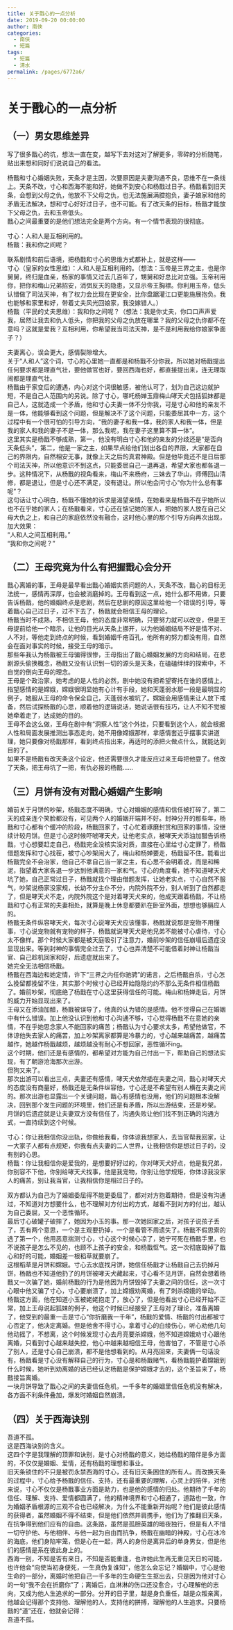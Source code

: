 ```yaml
---
title: 关于戬心的一点分析
date: 2019-09-20 00:00:00
author: 南侠
categories: 
  - 南侠
  - 短篇
tags: 
  - 短篇
  - 清水
permalink: /pages/6772a6/
---
```


# 关于戬心的一点分析

## （一）男女思维差异

写了很多戬心的坑，想法一直在变，越写下去对这对了解更多，零碎的分析随笔，贴出来想和同好们说说自己的看法。

杨戬和寸心婚姻失败，天条才是主因，次要原因是夫妻沟通不良，思维不在一条线上。天条不改，寸心和西海不能和好，她做不到安心和杨戬过日子。杨戬看到旧天条，会想到父母之仇，他放不下父母之仇，也无法施展满腔抱负，妻子娘家和他的矛盾无法解决，想和寸心好好过日子，也不可能。有了改天条的目标，杨戬才能放下父母之仇，去和玉帝低头。  
戬心之间最重要的是他们想法完全是两个方向。有一个情节表现的很彻底。

寸心：人和人是互相利用的。  
杨戬：我和你之间呢？

联系剧情和前后语境，把杨戬和寸心的思维方式都补上，就是这样——  
寸心（皇家的女性思维）：人和人是互相利用的。（想法：玉帝是三界之主，也是你舅舅，终归是血亲，杨家的事情又过去几百年了，甥舅和好总比对立强。玉帝利用你，把你和梅山兄弟招安，消弭反天的隐患，又显示帝王胸襟。你利用玉帝，低头认错做了司法天神，有了权力会比现在更安全，比你盘踞灌江口更能施展抱负。我也能够和家里和好，带着丈夫风光回娘家，我没嫁错人。）  
杨戬（平民的丈夫思维）：我和你之间呢？（想法：我是你丈夫，你口口声声爱我，居然让我去和仇人低头，你把我的父母之仇放在哪里？我的父母之仇你都不在意吗？这就是爱我？互相利用，你希望我当司法天神，是不是利用我给你娘家争面子？）

夫妻离心，误会更大，感情裂隙增大。  
关于“人和人”这个词，寸心的心里她一直都是和杨戬不分你我，所以她对杨戬提出任何要求都是理直气壮，要他做官也好，要回西海也好，都直接提出来，连无理取闹都是理直气壮。  
杨戬由于家变后的遭遇，内心对这个词很敏感，被他认可了，划为自己这边就护短，不是自己人范围内的另说。除了寸心，哪吒杨婵玉鼎梅山哮天犬包括狐妹都是自己人，这就造成一个矛盾，他和寸心夫妻一体不分你我，可是寸心和他的亲友不是一体，他能够看到这个问题，但是解决不了这个问题，只能委屈其中一方，这个过程中有一个很可怕的引导方向，“我的妻子和我一体，我的家人和我一体，但是我的家人和我的妻子不是一体，那么我呢，我在妻子这里算不算一体”。  
这里其实是杨戬不够成熟，第一，他没有明白寸心和他的亲友的分歧还是“是否向天条低头”，第二，他是一家之主，如果早点给他们划出各自的界限，大家都在自己的界限内，自然相安无事，就像上天之后的真君神殿。但是他毕竟还不是日后那个司法天神，所以他意识不到这点，只能委屈自己一退再退，希望大家也都各退一步。这种情况下，从杨戬的视角看来，梅山不来杨府，三妹去了华山，师傅回山清修，都是退让，但是寸心还不满足，没有退让。所以他会问寸心“你为什么总有事呢”？  
这句话让寸心明白，杨戬不懂她的诉求是渴望亲情，在她看来是杨戬不在乎她所以也不在乎她的家人；在杨戬看来，寸心还在惦记她的家人，把她的家人放在自己父母大仇之上，和自己的家庭依然没有融合，这时他心里的那个引导方向再次出现，加大效果：  
“人和人之间互相利用。”  
   “我和你之间呢？”

## （二）王母究竟为什么有把握戬心会分开

戬心离婚的事，王母是最早看出戬心婚姻实质问题的人，天条不改，戬心的目标无法统一，感情再深厚，也会被消磨掉的。王母看到这一点，她什么都不用做，只要告诉杨戬，他的婚姻终点是悲剧，然后在悲剧的原因这里给他一个错误的引导，等着戬心自己过日子，过不下去了，杨戬就会相信王母的理论。  
杨戬当时不成熟，不相信王母，他的态度非常明确，只要努力就可以改变，但是王母提前给他一个暗示，让他的目光从天条上挪开，以为他婚姻结局不好是情不对、人不对，等他走到终点的时候，看到婚姻千疮百孔，他所有的努力都没有用，自然会在面对事实的时候，接受王母的暗示。  
那些年我认为杨戬被王母骗得很惨，王母指出了戬心婚姻发展的方向和结局，在悲剧源头偷换概念，杨戬又没有认识到一切的源头是天条，在磕磕绊绊的探索中，不自觉的倒向王母的理念。  
王母是个政治家，她考虑的是人性的必然，剧中她没有把希望寄托在谁的感情上，指望感情的是嫦娥，嫦娥很明显她有心计有手段，她和天蓬弱水那一段是最明显的例子，她服从王母的命令保全自己，天蓬弱水被坑了。嫦娥会用感情来让人放下戒备，然后试探杨戬的心思，顺着他的逻辑说话，她说话很有技巧，让人不知不觉被她牵着走了，达成她的目的。  
王母不会这么做，王母在剧中有“洞察人性”这个外挂，只要看到这个人，就会根据人性和局面发展推测出事态走向，她不用像嫦娥那样，拿感情套近乎摆事实讲道理，她只要像对杨戬那样，看到终点指出来，再适时的添把火做点什么，就能达到目的了。  
如果不是杨戬有改天条这个设定，他还需要很久才能反应过来王母把他耍了。他改了天条，把王母坑了一把，有仇必报的杨戬……

## （三）月饼有没有对戬心婚姻产生影响

婚前关于月饼的吵架，杨戬态度不明确，寸心对婚姻的感情和信任被打碎了，第二天的成亲连个笑脸都没有，可见两个人的婚姻开端并不好。封神分开的那些年，杨戬和寸心都有个缓冲的阶段，杨戬回家了，寸心忙着琢磨封赏和回家的事情，没继续计较月饼。但是寸心这时候吓唬哮天犬，让他老实点，被哮天犬添油加醋告诉杨戬，寸心想要赶走自己，杨戬完全没核实没对质，直接在心里给寸心定罪了，杨戬借题发挥和寸心找茬，被寸心吵架闹大了，梅山和杨婵要走，杨戬留不住。能看出杨戬完全不会治家，他自己不拿自己当一家之主，有心思不会明着说，而是和稀泥，指望着大家各退一步达到他满意的一家和气。寸心的角度看，她不知道哮天犬坑了她，自己正常过日子，杨戬就找个理由借题发挥，让她老实点，寸心自然不服气，吵架说杨家没家规，长幼不分主仆不分，内院外院不分，别人听到了自然都走了，但是哮天犬不走，内院外院这个是对着哮天犬来的，他成天跟着杨戬，不让杨戬和寸心有正常的夫妻相处，就算是晚上休息都要趴在卧室外面，想想也够膈应人的。  
杨戬无条件纵容哮天犬，每次寸心说哮天犬应该懂事，杨戬就说那是宠物不用懂事，寸心说宠物就有宠物的样子，杨戬就说哮天犬是他兄弟不能被寸心虐待，寸心太不像样。那个时候大家都是被天庭吸引了注意力，婚前吵架的信任崩塌后遗症没显现出来。等到封神的事情完全过去了，寸心也弄清楚不可能借着封神让杨戬当官、自己趁机回家和好，后遗症就出来了。  
她完全无法相信杨戬。  
杨戬在西海边和她定情，许下“三界之内任你驰骋”的诺言，之后杨戬自杀，寸心怎么挽留都挽留不住，其实那个时候寸心已经开始隐隐约约不那么无条件相信杨戬了。婚前吵架，彻底绝了杨戬在寸心这里获得信任的可能。梅山和杨婵走后，月饼的威力开始显现出来了。  
王母又在添油加醋，杨戬被误导了，他真的认为错的是感情。他不觉得自己在婚姻中有什么错误。加上他没认识到他和寸心沟通不够，寸心觉得杨戬不在意她的亲情，不在乎她思念家人不能回家的痛苦；杨戬认为寸心要求太多，希望他做官，不体谅他失去家人的痛苦，加上吵架离家都算是冷暴力的，寸心越来越痛苦，越痛苦越作，她越作杨戬越烦，越烦越没有耐心不想回家，恶性循环ing。  
这个时期，他们还是有感情的，都希望对方能为自己付出一下，帮助自己的想法实现，有了朝游沧海那次出游。  
但狗又来了。  
那次出游可以看出三点，夫妻还有感情，哮天犬依然插在夫妻之间，戬心对哮天犬的态度没有商量好，杨戬还是无条件纵容他，寸心还是不希望有别人横在夫妻之间的。那次出游也显露出一个关键问题，戬心有感情也没用，他们的问题根本没解决，回到那个发生问题的环境里，他们还是有矛盾，所以出游结束，还是吵架。  
月饼的后遗症就是让夫妻双方没有信任了，沟通失败让他们找不到正确的沟通方式，一直持续到这个时候。

寸心：你让我相信你没出轨，你做给我看，你体谅我想家人，去当官帮我回家，让一大家子人都有点规矩，你我有点夫妻的二人世界，让我相信你是想过日子的，没有别的心思。  
杨戬：你让我相信你是爱我的，是想要好好过的，你对哮天犬好点，他是我兄弟，你别容不下他，你别给哮天犬找事，他是我宠物，你别让他学规矩，你体谅我没家人的痛苦，别让我当官，让我相信你是相过日子的。

双方都认为自己为了婚姻委屈得不能更委屈了，都对对方抱着期待，但是没有沟通过，不知道对方想要什么，也不理解对方付出的方式，越看不到对方的付出，越认为自己委屈，又一个恶性循环。  
最后寸心破罐子破摔了，她因为小玉的事。那一次她回家之后，对孩子说孩子丢了，丢有两个意思，一个是主观要扔掉，一个是看管不周遗失了。杨戬不假思索的选了第一个，他用恶意揣测寸心，寸心这个时候心凉了，她宁可死在杨戬手里，也不说孩子是怎么不见的，也顾不上孩子的安全，和杨戬怄气。这一次彻底毁掉了戬心和好的可能，婚姻差一根稻草就要崩了。  
这根稻草是月饼和嫦娥。寸心去水底找月饼，她信任杨戬才让杨戬自己去扔掉月饼，杨戬也不知道他扔了的月饼被哮天犬藏起来，寸心看不见月饼，自然会想着杨戬又一次骗了她，婚前杨戬的行为是他因为月饼毁掉了夫妻之间的信任，这一次寸心眼中他又骗了寸心，寸心要崩溃了，加上嫦娥劝离婚，有了刺杀嫦娥的举动。  
杨戬这方面，他在知道小玉被姥姥抱走了，放心了，但是他看出寸心已经开始不正常，加上王母说起狐妹的例子，他这个时候已经接受了王母对了理论，准备离婚了，他受到的最重一击是寸心“你折磨我一千年”，杨戬的爱情、杨戬的付出都被寸心否定了，他决定离婚。但是他舍不得寸心，拿着寸心的白绫伤心，听心劝他几句他动摇了，不想离，这个时候发现寸心去月亮要杀嫦娥，他不知道嫦娥劝寸心跟他离婚，只看到寸心越来越失控，他心中越来越相信王母，他害怕了，不管是寸心杀了别人，还是寸心自己崩溃，都不是他想看到的。从月亮回来，夫妻俩一句话没有，杨戬看是寸心没有解释自己的行为，寸心是和杨戬赌气，看杨戬能护着嫦娥到什么时候，她听到劝离婚的话已经认定杨戬是保护嫦娥才去的，这个圣旨来了，杨戬接旨离婚。  
一块月饼导致了戬心之间的夫妻信任危机，一千多年的婚姻里信任危机没有解决，各方面不利条件叠加，爆发时婚姻自然崩溃。

## （四）关于西海诀别

吾道不孤。  
这是西海诀别的含义。  
这四个字是我理解的顶罪和诀别，是寸心对杨戬的意义，她给杨戬的陪伴是多方面的，不仅仅是婚姻、爱情，还有杨戬的理想和事业。  
旧天条锁住的不只是被罚永禁西海的寸心，还有旧天条困住的所有人。而改换天条的过程中，寸心给予杨戬的信任、支持，还有最重要的理解，心灵上的陪伴，对他来说，寸心不仅仅是杨戬事业方面是助力，也是他的感情的归处。他期待了千年的信任、理解、支持、爱情都圆满了，他的精神境界和寸心相通了，道路也一致，作为婚姻矛盾根源的三观不合也已经解决，为什么不能重新开始呢？他们是彼此感情的获得者，虽然婚姻不得不结束，但是他们依然并肩携手，他们为了推翻旧天条，在抗争得到他们应有的自由。这条路，虽然是孤胆英雄的暗夜独行，但是有人不惜一切守护他、与他相伴、与他一起为自由而抗争，杨戬在幽暗的神殿，寸心在冰冷的海底，他们身陷牢笼，但是心在一起，两人的身份是离异后的单身男女，但是他们的感情是系在彼此身上的。  
西海一别，不知是否有来日，不知是否能重逢，也许她此生再无重见天日的可能，也许他会“向使当初身便死，一生真伪复谁知”，他怎么会忘记？婚姻中，寸心是他生命的一部分，离婚时他把自己一千多年的生命硬生生抠出去，只是因为他对寸心的一句“我不会在折磨你”了；离婚后，血淋淋的伤口还没愈合，寸心理解他的志向，又成为他人生追求的一部分。分开的日子里，越是身负重任，越是众叛亲离，他越会记得那个支持他、理解他的人，支持他的拼搏，理解他的人生追求。只要杨戬的“道”还在，他就会记得：  
吾道不孤。
